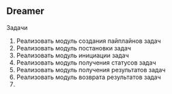 ## Dreamer

Задачи

1. Реализовать модуль создания пайплайнов задач
2. Реализовать модуль постановки задач
3. Реализовать модуль инициации задач
4. Реализовать модуль получения статусов задач
5. Реализовать модуль получения результатов задач
6. Реализовать модуль возврата результатов задач
7. 